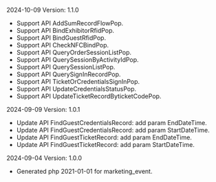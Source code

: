 2024-10-09 Version: 1.1.0
- Support API AddSumRecordFlowPop.
- Support API BindExhibitorRfidPop.
- Support API BindGuestRfidPop.
- Support API CheckNFCBindPop.
- Support API QueryOrderSessionListPop.
- Support API QuerySessionByActivityIdPop.
- Support API QuerySessionListPop.
- Support API QuerySignInRecordPop.
- Support API TicketOrCredentialsSignInPop.
- Support API UpdateCredentialsStatusPop.
- Support API UpdateTicketRecordByticketCodePop.


2024-09-09 Version: 1.0.1
- Update API FindGuestCredentialsRecord: add param EndDateTime.
- Update API FindGuestCredentialsRecord: add param StartDateTime.
- Update API FindGuestTicketRecord: add param EndDateTime.
- Update API FindGuestTicketRecord: add param StartDateTime.


2024-09-04 Version: 1.0.0
- Generated php 2021-01-01 for marketing_event.

